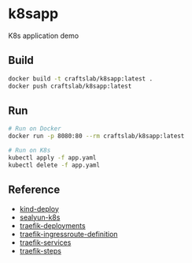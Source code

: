 # k8sapp

K8s application demo



## Build

```bash
docker build -t craftslab/k8sapp:latest .
docker push craftslab/k8sapp:latest
```



## Run

```bash
# Run on Docker
docker run -p 8080:80 --rm craftslab/k8sapp:latest

# Run on K8s
kubectl apply -f app.yaml
kubectl delete -f app.yaml
```



## Reference

- [kind-deploy](https://gist.github.com/craftslab/d53fe048813b5bd05f24118959e9c246)
- [sealyun-k8s](https://gist.github.com/craftslab/aee84200b8bcc72be29a725eeb33402b)
- [traefik-deployments](https://docs.traefik.io/user-guides/crd-acme/#deployments)
- [traefik-ingressroute-definition](https://docs.traefik.io/user-guides/crd-acme/#ingressroute-definition)
- [traefik-services](https://docs.traefik.io/user-guides/crd-acme/#services)
- [traefik-steps](https://blog.csdn.net/baidjay/article/details/121415009)
